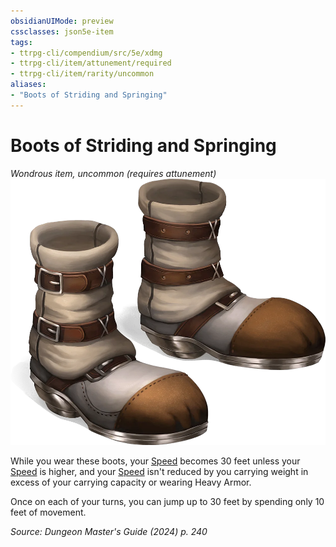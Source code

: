 ```yaml
---
obsidianUIMode: preview
cssclasses: json5e-item
tags:
- ttrpg-cli/compendium/src/5e/xdmg
- ttrpg-cli/item/attunement/required
- ttrpg-cli/item/rarity/uncommon
aliases: 
- "Boots of Striding and Springing"
---
```

# Boots of Striding and Springing
*Wondrous item, uncommon (requires attunement)*  
![](3-Mechanics/CLI/items/img/boots-of-striding-and-springing.webp#right)


While you wear these boots, your [Speed](3-Mechanics/CLI/rules/variant-rules/speed-xphb.md) becomes 30 feet unless your [Speed](3-Mechanics/CLI/rules/variant-rules/speed-xphb.md) is higher, and your [Speed](3-Mechanics/CLI/rules/variant-rules/speed-xphb.md) isn't reduced by you carrying weight in excess of your carrying capacity or wearing Heavy Armor.

Once on each of your turns, you can jump up to 30 feet by spending only 10 feet of movement.

*Source: Dungeon Master's Guide (2024) p. 240*